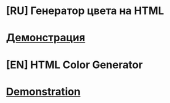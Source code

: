 # [RU] Генератор цвета на HTML
# [Демонстрация](https://haloger7.github.io/Color-Generator/)

# [EN] HTML Color Generator
# [Demonstration](https://haloger7.github.io/Color-Generator/)
